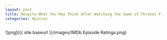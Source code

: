 ```yaml
---
layout: post
title: Despite What You May Think After Watching the Game of Thrones Finale, Most Shows Get Better Over Time
categories: Opinion
---
```


![png]({{ site.baseurl }}/images/IMDb Episode Ratings.png)